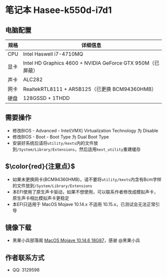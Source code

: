 # 笔记本 Hasee-k550d-i7d1


## 电脑配置
| 规格  | 详细信息     |
| ---- | ----------  |
| CPU | Intel Haswell i7-4710MQ |
| 显卡 | Intel HD Graphics 4600 + NVIDIA GeForce GTX 950M（已屏蔽） |
| 声卡 | ALC282 |
| 网卡 | RealtekRTL8111 + AR5B125（已更换 BCM94360HMB） |
| 硬盘 | 128GSSD + 1THDD |


## 需要操作
- 修改BIOS - Advanced - Intel(VMX) Virtuailzation Technology 为 Disable
- 修改BIOS - Boot - Boot Type 为 Dual Boot Type
- 安装好系统后请将`utility/kexts`内的文件放到`/System/Library/Extensions`，然后适用`kext_utility`重建缓存


## $\color{red}{注意点}$
- 如果未更换网卡(BCM94360HMB)，请不要将`utility/kexts`内含有Bcm字样的文件放到`/System/Library/Extensions`
- 本EFI使用了原生声卡驱动，如果不想使用，可以联系作者修改成模拟声卡，原生声卡相比模拟声卡更稳定
- 本EFI只适用于 MacOS Mojave 10.14.x 不适用 10.15.x，已测试会无法正常引导 


## 镜像下载
- 黑果小兵部落阁 [MacOS Mojave 10.14.6 18G87](https://blog.daliansky.net/macOS-Mojave-10.14.6-18G87-Release-version-with-Clover-5033-original-image.html
)，感谢 @黑果小兵


## 作者联系方式
- QQ: 3129598
